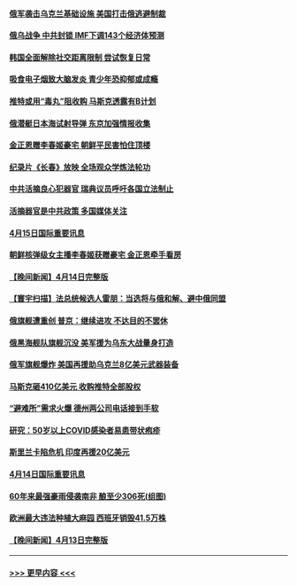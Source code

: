 #### [俄军袭击乌克兰基础设施 美国打击俄逃避制裁](../pages/prog202/a103401402.md?t=04160801) 
#### [俄乌战争 中共封锁 IMF下调143个经济体预测](../pages/prog202/a103401262.md?t=04160801) 
#### [韩国全面解除社交距离限制 尝试恢复日常](../pages/prog202/a103401236.md?t=04160801) 
#### [吸食电子烟致大脑发炎 青少年恐抑郁或成瘾](../pages/prog202/a103401227.md?t=04160801) 
#### [推特或用“毒丸”阻收购 马斯克透露有B计划](../pages/prog202/a103401182.md?t=04160801) 
#### [俄潜艇日本海试射导弹 东京加强情报收集](../pages/prog202/a103401175.md?t=04160801) 
#### [金正恩赠李春姬豪宅 朝鲜平民害怕住顶楼](../pages/prog202/a103401170.md?t=04160801) 
#### [纪录片《长春》放映 全场观众学炼法轮功](../pages/prog202/a103401132.md?t=04160801) 
#### [中共活摘良心犯器官 瑞典议员呼吁各国立法制止](../pages/prog202/a103401049.md?t=04160801) 
#### [活摘器官是中共政策 多国媒体关注](../pages/prog202/a103401064.md?t=04160801) 
#### [4月15日国际重要讯息](../pages/prog202/a103401041.md?t=04160801) 
#### [朝鲜核弹级女主播李春姬获赠豪宅 金正恩牵手看房](../pages/prog202/a103400168.md?t=04160801) 
#### [【晚间新闻】4月14日完整版](../pages/prog202/a103400747.md?t=04160801) 
#### [【寰宇扫描】法总统候选人雷朋：当选将与俄和解、避中俄同盟](../pages/prog202/a103400543.md?t=04160801) 
#### [俄旗舰遭重创 普京：继续进攻 不达目的不罢休](../pages/prog202/a103400712.md?t=04160801) 
#### [俄黑海舰队旗舰沉没 美军援为乌东大战量身打造](../pages/prog202/a103400634.md?t=04160801) 
#### [俄军旗舰爆炸 美国再援助乌克兰8亿美元武器装备](../pages/prog202/a103400390.md?t=04160801) 
#### [马斯克砸410亿美元 收购推特全部股权](../pages/prog202/a103400316.md?t=04160801) 
#### [“避难所”需求火爆 德州两公司电话接到手软](../pages/prog202/a103400220.md?t=04160801) 
#### [研究：50岁以上COVID感染者易患带状疱疹](../pages/prog202/a103400209.md?t=04160801) 
#### [斯里兰卡陷危机 印度再援20亿美元](../pages/prog202/a103400188.md?t=04160801) 
#### [4月14日国际重要讯息](../pages/prog202/a103400061.md?t=04160801) 
#### [60年来最强豪雨侵袭南非 酿至少306死(组图)](../pages/prog202/a103400023.md?t=04160801) 
#### [欧洲最大违法种植大麻园 西班牙销毁41.5万株](../pages/prog202/a103400057.md?t=04160801) 
#### [【晚间新闻】4月13日完整版](../pages/prog202/a103399867.md?t=04160801) 

----
#### [ >>> 更早内容 <<< ](../indexes/prog202-earlier.md)
